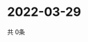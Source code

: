 # 2022-03-29
  共 0条

  <!-- BEGIN -->
  <!-- 最后更新时间Tue Mar 29 2022 04:07:10 GMT+0000 (Coordinated Universal Time) -->
  
  <!-- END -->
  
  